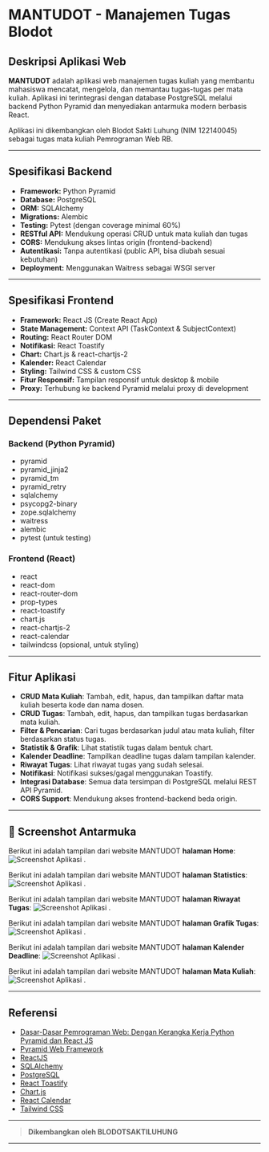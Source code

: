 # MANTUDOT - Manajemen Tugas Blodot

## Deskripsi Aplikasi Web

**MANTUDOT** adalah aplikasi web manajemen tugas kuliah yang membantu mahasiswa mencatat, mengelola, dan memantau tugas-tugas per mata kuliah. Aplikasi ini terintegrasi dengan database PostgreSQL melalui backend Python Pyramid dan menyediakan antarmuka modern berbasis React.

Aplikasi ini dikembangkan oleh Blodot Sakti Luhung (NIM 122140045) sebagai tugas mata kuliah Pemrograman Web RB.

---

## Spesifikasi Backend

- **Framework:** Python Pyramid
- **Database:** PostgreSQL
- **ORM:** SQLAlchemy
- **Migrations:** Alembic
- **Testing:** Pytest (dengan coverage minimal 60%)
- **RESTful API:** Mendukung operasi CRUD untuk mata kuliah dan tugas
- **CORS:** Mendukung akses lintas origin (frontend-backend)
- **Autentikasi:** Tanpa autentikasi (public API, bisa diubah sesuai kebutuhan)
- **Deployment:** Menggunakan Waitress sebagai WSGI server

---

## Spesifikasi Frontend

- **Framework:** React JS (Create React App)
- **State Management:** Context API (TaskContext & SubjectContext)
- **Routing:** React Router DOM
- **Notifikasi:** React Toastify
- **Chart:** Chart.js & react-chartjs-2
- **Kalender:** React Calendar
- **Styling:** Tailwind CSS & custom CSS
- **Fitur Responsif:** Tampilan responsif untuk desktop & mobile
- **Proxy:** Terhubung ke backend Pyramid melalui proxy di development

---

## Dependensi Paket

### Backend (Python Pyramid)
- pyramid
- pyramid_jinja2
- pyramid_tm
- pyramid_retry
- sqlalchemy
- psycopg2-binary
- zope.sqlalchemy
- waitress
- alembic
- pytest (untuk testing)

### Frontend (React)
- react
- react-dom
- react-router-dom
- prop-types
- react-toastify
- chart.js
- react-chartjs-2
- react-calendar
- tailwindcss (opsional, untuk styling)

---

## Fitur Aplikasi

- **CRUD Mata Kuliah**: Tambah, edit, hapus, dan tampilkan daftar mata kuliah beserta kode dan nama dosen.
- **CRUD Tugas**: Tambah, edit, hapus, dan tampilkan tugas berdasarkan mata kuliah.
- **Filter & Pencarian**: Cari tugas berdasarkan judul atau mata kuliah, filter berdasarkan status tugas.
- **Statistik & Grafik**: Lihat statistik tugas dalam bentuk chart.
- **Kalender Deadline**: Tampilkan deadline tugas dalam tampilan kalender.
- **Riwayat Tugas**: Lihat riwayat tugas yang sudah selesai.
- **Notifikasi**: Notifikasi sukses/gagal menggunakan Toastify.
- **Integrasi Database**: Semua data tersimpan di PostgreSQL melalui REST API Pyramid.
- **CORS Support**: Mendukung akses frontend-backend beda origin.

---

## 📸 Screenshot Antarmuka

Berikut ini adalah tampilan dari website MANTUDOT **halaman Home**:
![Screenshot Aplikasi](/frontend_uas/src/assets/Images/tampilanHome.png)
.

Berikut ini adalah tampilan dari website MANTUDOT **halaman Statistics**:
![Screenshot Aplikasi](/frontend_uas/src/assets/Images/tampilanStat.png)
.

Berikut ini adalah tampilan dari website MANTUDOT **halaman Riwayat Tugas**:
![Screenshot Aplikasi](/frontend_uas/src/assets/Images/tampilanRiwayat.png)
.

Berikut ini adalah tampilan dari website MANTUDOT **halaman Grafik Tugas**:
![Screenshot Aplikasi](/frontend_uas/src/assets/Images/tampilanGrafik.png)
.

Berikut ini adalah tampilan dari website MANTUDOT **halaman Kalender Deadline**:
![Screenshot Aplikasi](/frontend_uas/src/assets/Images/tampilanKalender.png)
.

Berikut ini adalah tampilan dari website MANTUDOT **halaman Mata Kuliah**:
![Screenshot Aplikasi](/frontend_uas/src/assets/Images/tampilanMataKuliah.png)
.

---

## Referensi

- [Dasar-Dasar Pemrograman Web: Dengan Kerangka Kerja Python Pyramid dan React JS](https://press.itera.ac.id/dasar-dasar-pemrograman-web-dengan-kerangka-kerja-python-pyramid-dan-react-js/)
- [Pyramid Web Framework](https://trypyramid.com/)
- [ReactJS](https://reactjs.org/)
- [SQLAlchemy](https://www.sqlalchemy.org/)
- [PostgreSQL](https://www.postgresql.org/)
- [React Toastify](https://fkhadra.github.io/react-toastify/)
- [Chart.js](https://www.chartjs.org/)
- [React Calendar](https://github.com/wojtekmaj/react-calendar)
- [Tailwind CSS](https://tailwindcss.com/)

---

> **Dikembangkan oleh BLODOTSAKTILUHUNG**

---